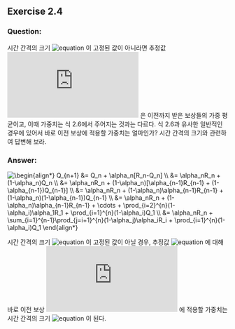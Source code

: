 ## Exercise 2.4

### Question:

시간 간격의 크기 ![equation](https://latex.codecogs.com/svg.latex?\alpha_n) 이 고정된 값이 아니라면 추정값 ![equation](https://latex.codecogs.com/svg.latex?Q_n) 은 이전까지 받은 보상들의 가중 평균이고, 이때 가중치는 식 2.6에서 주어지는 것과는 다르다. 식 2.6과 유사한 일반적인 경우에 있어서 바로 이전 보상에 적용할 가중치는 얼마인가? 시간 간격의 크기와 관련하여 답변해 보라.

### Answer:

<img src="https://latex.codecogs.com/svg.latex?\begin{align*}&space;Q_{n&plus;1}&space;&=&space;Q_n&space;&plus;&space;\alpha_n[R_n-Q_n]&space;\\&space;&=&space;\alpha_nR_n&space;&plus;&space;(1-\alpha_n)Q_n&space;\\&space;&=&space;\alpha_nR_n&space;&plus;&space;(1-\alpha_n)[\alpha_{n-1}R_{n-1}&space;&plus;&space;(1-\alpha_{n-1})Q_{n-1}]&space;\\&space;&=&space;\alpha_nR_n&space;&plus;&space;(1-\alpha_n)\alpha_{n-1}R_{n-1}&space;&plus;&space;(1-\alpha_n)(1-\alpha_{n-1})Q_{n-1}&space;\\&space;&=&space;\alpha_nR_n&space;&plus;&space;(1-\alpha_n)\alpha_{n-1}R_{n-1}&space;&plus;&space;\cdots&space;&plus;&space;\prod_{i=2}^{n}(1-\alpha_i)\alpha_1R_1&space;&plus;&space;\prod_{i=1}^{n}(1-\alpha_i)Q_1&space;\\&space;&=&space;\alpha_nR_n&space;&plus;&space;\sum_{i=1}^{n-1}\prod_{j=i&plus;1}^{n}(1-\alpha_j)\alpha_iR_i&space;&plus;&space;\prod_{i=1}^{n}(1-\alpha_i)Q_1&space;\end{align*}" title="\begin{align*} Q_{n+1} &= Q_n + \alpha_n[R_n-Q_n] \\ &= \alpha_nR_n + (1-\alpha_n)Q_n \\ &= \alpha_nR_n + (1-\alpha_n)[\alpha_{n-1}R_{n-1} + (1-\alpha_{n-1})Q_{n-1}] \\ &= \alpha_nR_n + (1-\alpha_n)\alpha_{n-1}R_{n-1} + (1-\alpha_n)(1-\alpha_{n-1})Q_{n-1} \\ &= \alpha_nR_n + (1-\alpha_n)\alpha_{n-1}R_{n-1} + \cdots + \prod_{i=2}^{n}(1-\alpha_i)\alpha_1R_1 + \prod_{i=1}^{n}(1-\alpha_i)Q_1 \\ &= \alpha_nR_n + \sum_{i=1}^{n-1}\prod_{j=i+1}^{n}(1-\alpha_j)\alpha_iR_i + \prod_{i=1}^{n}(1-\alpha_i)Q_1 \end{align*}" />

시간 간격의 크기 ![equation](https://latex.codecogs.com/svg.latex?\alpha_n) 이 고정된 값이 아닐 경우, 추정값 ![equation](https://latex.codecogs.com/svg.latex?Q_{n+1}) 에 대해 바로 이전 보상 ![equation](https://latex.codecogs.com/svg.latex?R_n) 에 적용할 가중치는 시간 간격의 크기 ![equation](https://latex.codecogs.com/svg.latex?\alpha_n) 이 된다.